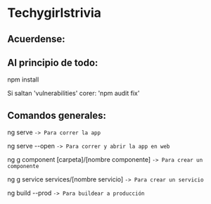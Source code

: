 # Techygirlstrivia

## Acuerdense:

## Al principio de todo:

npm install

Si saltan 'vulnerabilities' corer: 'npm audit fix'

## Comandos generales:

ng serve `-> Para correr la app`

ng serve --open `-> Para correr y abrir la app en web`

ng g component [carpeta]/[nombre componente]  `-> Para crear un componente`

ng g service services/[nombre servicio]  `-> Para crear un servicio`

ng build --prod  `-> Para buildear a producción`
